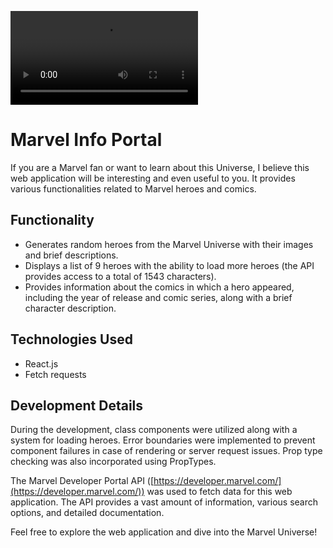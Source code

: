 ![marvel info portal](https://github.com/maxmotsyk/Marvel_Info_Portal/raw/main/public/img/ReadmyImg/marvel.mov)

# Marvel Info Portal

If you are a Marvel fan or want to learn about this Universe, I believe this web application will be interesting and even useful to you. It provides various functionalities related to Marvel heroes and comics.

## Functionality

- Generates random heroes from the Marvel Universe with their images and brief descriptions.
- Displays a list of 9 heroes with the ability to load more heroes (the API provides access to a total of 1543 characters).
- Provides information about the comics in which a hero appeared, including the year of release and comic series, along with a brief character description.

## Technologies Used

- React.js
- Fetch requests

## Development Details

During the development, class components were utilized along with a system for loading heroes. Error boundaries were implemented to prevent component failures in case of rendering or server request issues. Prop type checking was also incorporated using PropTypes.

The Marvel Developer Portal API ([https://developer.marvel.com/](https://developer.marvel.com/))  was used to fetch data for this web application. The API provides a vast amount of information, various search options, and detailed documentation.

Feel free to explore the web application and dive into the Marvel Universe!


